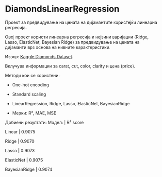 # DiamondsLinearRegression

Проект за предвидување на цената на дијамантите користејќи линеарна регресија.

Овој проект користи линеарна регресија и нејзини варијации (Ridge, Lasso, ElasticNet, Bayesian Ridge) за предвидување на цената на дијаманти врз основа на нивните карактеристики.

Извор: [Kaggle Diamonds Dataset](https://www.kaggle.com/datasets/shivam2503/diamonds).

Вклучува информации за carat, cut, color, clarity и цена (price).

Методи кои се користени:
- One-hot encoding
  
- Standard scaling
  
- LinearRegression, Ridge, Lasso, ElasticNet, BayesianRidge
  
- Мерки: R², MAE, MSE

Добиени резултати:
Модел:        | R² score

Linear        | 0.9075

Ridge         | 0.9070   

Lasso         | 0.9073

ElasticNet    | 0.9075  

BayesianRidge | 0.9074   


